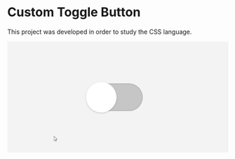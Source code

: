 # Custom Toggle Button
This project was developed in order to study the CSS language.

<img src="./example.gif" alt="Project Gif" align="center" />
